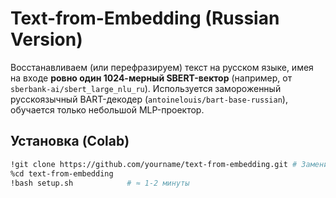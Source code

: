# Text-from-Embedding (Russian Version)

Восстанавливаем (или перефразируем) текст на русском языке, имея на входе **ровно один 1024-мерный SBERT-вектор** (например, от `sberbank-ai/sbert_large_nlu_ru`).
Используется замороженный русскоязычный BART-декодер (`antoinelouis/bart-base-russian`), обучается только небольшой MLP-проектор.

## Установка (Colab)

```bash
!git clone https://github.com/yourname/text-from-embedding.git # Замените на ваш URL репозитория
%cd text-from-embedding
!bash setup.sh            # ≈ 1-2 минуты
